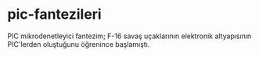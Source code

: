 # pic-fantezileri
PIC mikrodenetleyici fantezim; F-16 savaş uçaklarının elektronik altyapısının PIC'lerden oluştuğunu öğrenince başlamıştı.
